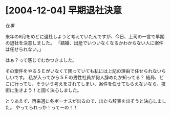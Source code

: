 # [2004-12-04] 早期退社決意
_仕事_

来年の9月をめどに退社しようと考えていたんですが、今日、上司の一言で早期の退社を決意しました。
「結婚、出産でいついなくなるかわからない人に案件は任せられない。」

はぁ？って感じでむかつきました。

その案件をやるＳＥがいなくて困っていても私には上記の理由で任せられないらしいです。
私が入ってからＳＥの男性社員が何人辞めたか知ってる？
結局、どこに行っても、そういう考えをされてしまい、案件を任せてもらえないなら、技術に生きよう！と固く決心しました。

とりあえず、再来週に冬ボーナスが出るので、出たら辞表を出そうと決心しました。
やってられっか！ってーの！！
